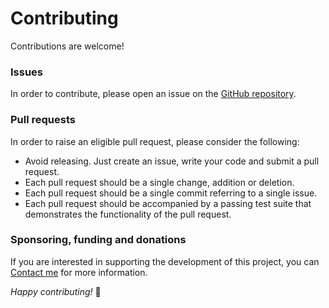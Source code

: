 # **Contributing**

Contributions are welcome!

### **Issues**
In order to contribute, please open an issue on the [GitHub repository](https://github.com/Sinakhx/set-slayer).

### **Pull requests**
In order to raise an eligible pull request, please consider the following:

- Avoid releasing. Just create an issue, write your code and submit a pull request.
- Each pull request should be a single change, addition or deletion.
- Each pull request should be a single commit referring to a single issue.
- Each pull request should be accompanied by a passing test suite that demonstrates the functionality of the pull request.

### **Sponsoring, funding and donations**
If you are interested in supporting the development of this project, you can [Contact me](https://twitter.com/sinakhx) for more information.

*Happy contributing!* 🎉
